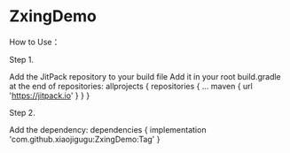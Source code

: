 # ZxingDemo
How to Use：

Step 1.

Add the JitPack repository to your build file 
  Add it in your root build.gradle at the end of repositories:
  allprojects {
  repositories {
  ...
  maven { url 'https://jitpack.io' }
  }
  }
  
Step 2. 

Add the dependency:
 dependencies {
 implementation 'com.github.xiaojigugu:ZxingDemo:Tag'
 }
